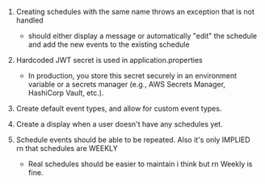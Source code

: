 1. Creating schedules with the same name throws an exception that is not handled
    - should either display a message or automatically "edit" the schedule and add the new events to the existing schedule

2. Hardcoded JWT secret is used in application.properties
    - In production, you store this secret securely in an environment variable or a secrets manager (e.g., AWS Secrets Manager, HashiCorp Vault, etc.).

3. Create default event types, and allow for custom event types.

4. Create a display when a user doesn't have any schedules yet.

5. Schedule events should be able to be repeated. Also it's only IMPLIED rn that schedules are WEEKLY
    - Real schedules should be easier to maintain i think but rn Weekly is fine.

